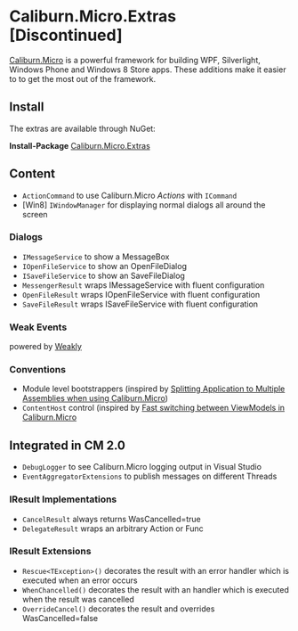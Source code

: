 # Caliburn.Micro.Extras [Discontinued]

[Caliburn.Micro](https://github.com/BlueSpire/Caliburn.Micro) is a powerful framework for building WPF, Silverlight, Windows Phone and Windows 8 Store apps.
These additions make it easier to to get the most out of the framework.

## Install 
The extras are available through NuGet:

**Install-Package** [Caliburn.Micro.Extras](https://www.nuget.org/packages/Caliburn.Micro.Extras/)

## Content
* `ActionCommand` to use Caliburn.Micro _Actions_ with `ICommand`
* [Win8] `IWindowManager` for displaying normal dialogs all around the screen

### Dialogs
* `IMessageService` to show a MessageBox
* `IOpenFileService` to show an OpenFileDialog 
* `ISaveFileService` to show an SaveFileDialog
* `MessengerResult` wraps IMessageService with fluent configuration
* `OpenFileResult` wraps IOpenFileService with fluent configuration
* `SaveFileResult` wraps ISaveFileService with fluent configuration

### Weak Events
powered by [Weakly](https://github.com/tibel/Weakly)

### Conventions
* Module level bootstrappers (inspired by [Splitting Application to Multiple Assemblies when using Caliburn.Micro](http://mikaelkoskinen.net/post/windows-phone-caliburn-micro-split-app-multiple-assemblies.aspx))
* `ContentHost` control (inspired by [Fast switching between ViewModels in Caliburn.Micro](http://www.baud.cz/blog/fast-switching-between-viewmodels-in-caliburn.micro)



## Integrated in CM 2.0
* `DebugLogger` to see Caliburn.Micro logging output in Visual Studio
* `EventAggregatorExtensions` to publish messages on different Threads

### IResult Implementations
* `CancelResult` always returns WasCancelled=true
* `DelegateResult` wraps an arbitrary Action or Func<TResult>

### IResult Extensions
* `Rescue<TException>()` decorates the result with an error handler which is executed when an error occurs
* `WhenChancelled()` decorates the result with an handler which is executed when the result was cancelled
* `OverrideCancel()` decorates the result and overrides WasCancelled=false
